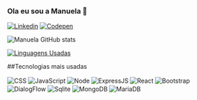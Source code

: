 ### Ola eu sou a Manuela 🤙


[![Linkedin](https://img.shields.io/badge/LinkedIn-0077B5?style=for-the-badge&logo=linkedin&logoColor=white)](https://www.linkedin.com/in/manuela-lima-viana-10a559140/)
[![Codepen](https://img.shields.io/badge/Codepen-000000?style=for-the-badge&logo=codepen&logoColor=white)](https://codepen.io/manuelalviana/)


![Manuela GitHub stats](https://github-readme-stats.vercel.app/api?username=Manuelalviana&show_icons=true&theme=cobalt)

[![Linguagens Usadas](https://github-readme-stats.vercel.app/api/top-langs/?username=Manuelalviana&layout=compact)](https://github.com/anuraghazra/github-readme-stats)

##Tecnologias mais usadas
<div style= "display: inline_block> <br/>
  <img align= "center" alt= "HTML5"src="https://img.shields.io/badge/HTML5-E34F26?style=for-the-badge&logo=html5&logoColor=white
 " />
  <img align= "center" alt= "CSS"src="https://img.shields.io/badge/CSS3-1572B6?style=for-the-badge&logo=css3&logoColor=white " />
  <img align= "center" alt= "JavaScript"src="https://img.shields.io/badge/JavaScript-F7DF1E?style=for-the-badge&logo=javascript&logoColor=black " />
  <img align= "center" alt= "Node" src="https://img.shields.io/badge/Node.js-43853D?style=for-the-badge&logo=node.js&logoColor=white " />                         
  <img align= "center" alt= "ExpressJS "src"https://img.shields.io/badge/Express.js-404D59?style=for-the-badge" />                                                         <img align= "center" alt= "React "src"https://img.shields.io/badge/React-20232A?style=for-the-badge&logo=react&logoColor=61DAFB" />                                       <img align= "center" alt= "Bootstrap "src"https://img.shields.io/badge/Bootstrap-563D7C?style=for-the-badge&logo=bootstrap&logoColor=white" />                           <img align= "center" alt= "DialogFlow "src"https://img.shields.io/badge/dialogflow-FF9800?style=for-the-badge&logo=dialogflow&logoColor=white" />   
  <img align= "center" alt= "Sqlite "src"https://img.shields.io/badge/SQLite-07405E?style=for-the-badge&logo=sqlite&logoColor=white" /> 
  <img align= "center" alt= "MongoDB "src"https://img.shields.io/badge/MongoDB-4EA94B?style=for-the-badge&logo=mongodb&logoColor=white" />                                 <img align= "center" alt= "MariaDB "src"https://img.shields.io/badge/MariaDB-003545?style=for-the-badge&logo=mariadb&logoColor=white" />                                                                                                      
  
</div>
